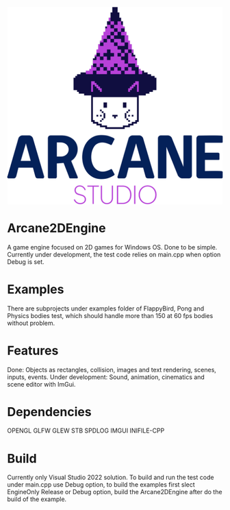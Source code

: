 <img align="center" src="github/logo.png">

# Arcane2DEngine
A game engine focused on 2D games for Windows OS. Done to be simple.
Currently under development, the test code relies on main.cpp when option Debug is set.

# Examples
There are subprojects under examples folder of FlappyBird, Pong and Physics bodies test, which should handle more than 150 at 60 fps bodies without problem.

# Features
Done: Objects as rectangles, collision, images and text rendering, scenes, inputs, events.
Under development: Sound, animation, cinematics and scene editor with ImGui.

# Dependencies
OPENGL
GLFW
GLEW
STB
SPDLOG
IMGUI
INIFILE-CPP

# Build
Currently only Visual Studio 2022 solution. To build and run the test code under main.cpp use Debug option, to build the examples first slect EngineOnly Release or Debug option, build the Arcane2DEngine after do the build of the example.
